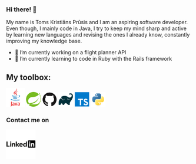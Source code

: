 ### Hi there! 👋
My name is Toms Kristiāns Prūsis and I am an aspiring software developer. Even though, I mainly code in Java, I try to keep my mind sharp and active by learning new languages and revising the ones I already know, constantly improving my knowledge base.

- 🔭 I’m currently working on a flight planner API
- 🌱 I’m currently learning to code in Ruby with the Rails framework

## My toolbox:
<img src="https://github.com/devicons/devicon/blob/master/icons/java/java-original-wordmark.svg" alt="Java icon" width="50" height="50" />
<img src="https://github.com/devicons/devicon/blob/master/icons/spring/spring-original.svg" alt="Spring boot icon" width="40" height="40" />
<img src="https://github.com/devicons/devicon/blob/master/icons/github/github-original.svg" alt="Github icon" width="40" height="40" />
<img src="https://github.com/devicons/devicon/blob/master/icons/gradle/gradle-plain.svg" alt="Gradle" width="40" height="40" />
<img src="https://github.com/devicons/devicon/blob/master/icons/typescript/typescript-original.svg", alt="Typescript", width="40" height="40">
<img src="https://github.com/devicons/devicon/blob/master/icons/python/python-original.svg", alt="Python", width="40" height="40">

### Contact me on
[<img alt="alt_text" width="80px" src="https://github.com/devicons/devicon/blob/master/icons/linkedin/linkedin-plain-wordmark.svg" />](https://www.linkedin.com/in/toms-kristians-prusis/)
<!--
**Tang-Kai-1/Tang-Kai-1** is a ✨ _special_ ✨ repository because its `README.md` (this file) appears on your GitHub profile.

Here are some ideas to get you started:

- 🔭 I’m currently working on ...
- 🌱 I’m currently learning ...
- 👯 I’m looking to collaborate on ...
- 🤔 I’m looking for help with ...
- 💬 Ask me about ...
- 📫 How to reach me: ...
- 😄 Pronouns: ...
- ⚡ Fun fact: ...
-->

